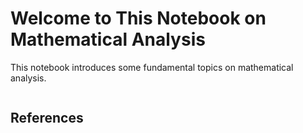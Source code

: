 # Welcome to This Notebook on Mathematical Analysis

This notebook introduces some fundamental topics on mathematical analysis.

```{tableofcontents}
```

## References